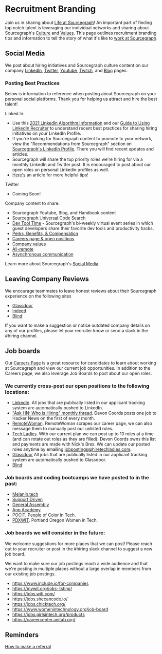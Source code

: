 # Recruitment Branding

Join us in sharing about [Life at Sourcegraph](https://www.linkedin.com/company/sourcegraph/life/lifeatsourcegraph/?viewAsMember=true)! An important part of finding top notch talent is leveraging our individual networks and sharing about Sourcegraph's [Culture](../tools/resources_for_candidates.md#sourcegraphs-culture) and [Values](../../../company-info-and-process/values/index.md).
This page outlines recruitment branding tips and information to tell the story of what it's like to [work at Sourcegraph](../tools/resources_for_candidates.md#working-at-sourcegraph).

## Social Media

We post about hiring initiatives and Sourcegraph culture content on our company [LinkedIn](https://www.linkedin.com/company/sourcegraph/?viewAsMember=true), [Twitter](https://twitter.com/sourcegraph?ref_src=twsrc%5Egoogle%7Ctwcamp%5Eserp%7Ctwgr%5Eauthor), [Youtube](https://www.youtube.com/c/sourcegraph), [Twitch](https://www.twitch.tv/sourcegraph), and [Blog](https://about.sourcegraph.com/blog/?_ga=2.123203275.1380659926.1640620768-539125958.1632800152) pages.

### Posting Best Practices

Below is information to reference when posting about Sourcegraph on your personal social platforms. Thank you for helping us attract and hire the best talent!

Linked In

- Use this [2021 LinkedIn Algorithm Information](https://www.linkedin.com/posts/richardvanderblom_linkedin-algorithm-report-edition-2021-activity-6848141573990051840-spu1/) and our [Guide to Using LinkedIn Recruiter](linkedin.md#guide-to-using-linkedin-recruiter) to understand recent best practices for sharing hiring initiatives on your LinkedIn Profile.
- If you're looking for Sourcegraph content to promote to your network, view the "Recommendations from Sourcegraph" section on [Sourcegraph's LinkedIn Profile](https://www.linkedin.com/company/sourcegraph). There you will find recent updates and articles.
- Sourcegraph will share the top priority roles we're hiring for via a monthly LinkedIn and Twitter post. It is encouraged to post about our open roles on personal Linkedin profiles as well. 
- [Here's](https://www.linkedin.com/pulse/13-tips-mastering-linkedin-algorithm-jay-palter/) an article for more helpful tips!

Twitter

- Coming Soon!

Company content to share:

- Sourcegraph Youtube, Blog, and Handbook content
- [Sourcegraph Universal Code Search](https://www.youtube.com/watch?v=GQj5jXdON3A)
- [Dev Tool Time](https://www.youtube.com/playlist?list=PL6zLuuRVa1_iDEP4EicZ8972RgyccCRGF) - Sourcegraph's bi-weekly virtual event series in which guest developers share their favorite dev tools and productivity hacks.
- [Perks, Benefits, & Compensation](../../../benefits-pay-perks/benefits-perks/index.md)
- [Careers page & open positions](../tools/resources_for_candidates.md#how-to-apply)
- [Company values](../tools/resources_for_candidates.md#our-company-values)
- [All-remote](../../../company-info-and-process/remote/index.md)
- [Asynchronous communication](../../../company-info-and-process/communication/asynchronous-communication.md)

Learn more about Sourcegraph's [Social Media](../../marketing/social-media/index.md)

## Leaving Company Reviews

We encourage teammates to leave honest reviews about their Sourcegraph experience on the following sites

- [Glassdoor](https://www.glassdoor.com/Overview/Working-at-Sourcegraph-EI_IE1356770.11,22.htm)
- [Indeed](https://www.indeed.com/cmp/Sourcegraph?from=mobviewjob&tk=1fnuarl95u1rp800&fromjk=e815aae4e6537634&attributionid=mobvjcmp)
- [Blind](https://www.teamblind.com/company/Sourcegraph/)

If you want to make a suggestion or notice outdated company details on any of our profiles, please let your recruiter know or send a slack in the #hiring channel.

## Job boards

Our [Careers Page](https://about.sourcegraph.com/jobs/?_ga=2.236774849.1380659926.1640620768-539125958.1632800152) is a great resource for candidates to learn about working at Sourcegraph and view our current job opportunities. In addition to the Careers page, we also leverage Job Boards to post about our open roles.

### We currently cross-post our open positions to the following locations:

- [LinkedIn](https://www.linkedin.com/jobs/search/?keywords=sourcegraph). All jobs that are publically listed in our applicant tracking system are automatically pushed to LinkedIn.
- ["Ask HN: Who is Hiring" monthly thread](hacker-news-who-is-hiring.md). Devon Coords posts one job to Hacker News on the first of every month.
- [RemoteWoman](https://remotewoman.com/). RemoteWoman scrapes our career page, we can also message them to manually post our unlisted roles.
- [Tech Ladies](https://www.hiretechladies.com/). With our current plan we can post up to 10 roles at a time (and can rotate out roles as they are filled). Devon Coords owns this list and payments are made with Nick's Brex. We can update our posted roles anytime by emailing jobpostings@hiretechladies.com.
- [Glassdoor](https://www.glassdoor.com/Overview/Working-at-Sourcegraph-EI_IE1356770.11,22.htm) All jobs that are publically listed in our applicant tracking system are automatically pushed to Glassdoor.
- [Blind](https://www.teamblind.com/company/Sourcegraph/)

### Job boards and coding bootcamps we have posted to in the past:

- [Melanin.tech](https://melanin.tech/)
- [Support Driven](https://supportdriven.com/)
- [General Assembly](https://generalassemb.ly/)
- [App Academy](https://www.appacademy.io/)
- [POCIT](https://peopleofcolorintech.com/). People of Color in Tech.
- [PDXWIT](https://www.pdxwit.org/). Portland Oregon Women in Tech.

### Job boards we will consider in the future:

We welcome suggestions for more places that we can post! Please reach out to your recruiter or post in the #hiring slack channel to suggest a new job board.

We want to make sure our job postings reach a wide audience and that we're posting in multiple places without a large overlap in members from our existing job postings.

- https://www.include.io/for-companies
- https://mywit.org/jobs-listing/
- https://jobs.witi.com/
- https://jobs.shecancode.io/
- https://jobs.chicktech.org/
- https://www.womenintechnology.org/job-board
- https://jobs.girlsintech.org/products
- https://careercenter.anitab.org/

## Reminders

[How to make a referral](index.md#making-a-referral)
